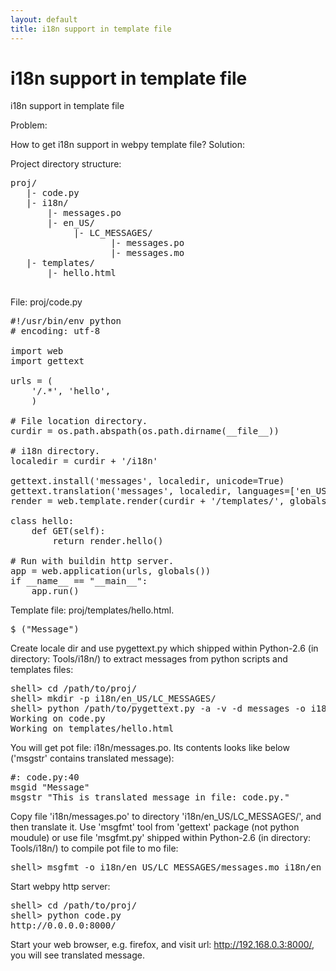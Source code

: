 ```yaml
---
layout: default
title: i18n support in template file
---
```


# i18n support in template file

i18n support in template file

Problem:

How to get i18n support in webpy template file? 
Solution:

Project directory structure: 

<pre>
proj/
   |- code.py
   |- i18n/
       |- messages.po
       |- en_US/
            |- LC_MESSAGES/
                   |- messages.po
                   |- messages.mo
   |- templates/
       |- hello.html

</pre>

File: proj/code.py 

<pre>
#!/usr/bin/env python
# encoding: utf-8

import web
import gettext

urls = (
    '/.*', 'hello',
    )

# File location directory.
curdir = os.path.abspath(os.path.dirname(__file__))

# i18n directory.
localedir = curdir + '/i18n'

gettext.install('messages', localedir, unicode=True)   
gettext.translation('messages', localedir, languages=['en_US']).install(True)  
render = web.template.render(curdir + '/templates/', globals={'_': _})

class hello:
    def GET(self):
        return render.hello()

# Run with buildin http server.
app = web.application(urls, globals())
if __name__ == "__main__":
    app.run()
</pre>

Template file: proj/templates/hello.html. 
<pre>$_("Message")</pre>

Create locale dir and use pygettext.py which shipped within Python-2.6 (in directory: Tools/i18n/) to extract messages from python scripts and templates files: 
<pre>
shell> cd /path/to/proj/
shell> mkdir -p i18n/en_US/LC_MESSAGES/
shell> python /path/to/pygettext.py -a -v -d messages -o i18n/messages.po \*.py templates/\*.html
Working on code.py
Working on templates/hello.html
</pre>

You will get pot file: i18n/messages.po. Its contents looks like below ('msgstr' contains translated message): 
<pre>
#: code.py:40
msgid "Message"
msgstr "This is translated message in file: code.py."
</pre>

Copy file 'i18n/messages.po' to directory 'i18n/en_US/LC_MESSAGES/', and then translate it. Use 'msgfmt' tool from 'gettext' package (not python moudule) or use file 'msgfmt.py' shipped within Python-2.6 (in directory: Tools/i18n/) to compile pot file to mo file: 
<pre>
shell> msgfmt -o i18n/en_US/LC_MESSAGES/messages.mo i18n/en_US/LC_MESSAGES/messages.po
</pre>
Start webpy http server: 
<pre>
shell> cd /path/to/proj/
shell> python code.py
http://0.0.0.0:8000/
</pre>
Start your web browser, e.g. firefox, and visit url: http://192.168.0.3:8000/, you will see translated message.